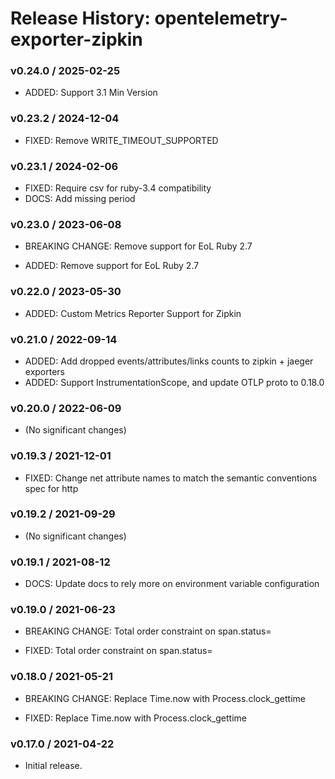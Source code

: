 # Release History: opentelemetry-exporter-zipkin

### v0.24.0 / 2025-02-25

- ADDED: Support 3.1 Min Version

### v0.23.2 / 2024-12-04

- FIXED: Remove WRITE_TIMEOUT_SUPPORTED

### v0.23.1 / 2024-02-06

- FIXED: Require csv for ruby-3.4 compatibility
- DOCS: Add missing period

### v0.23.0 / 2023-06-08

- BREAKING CHANGE: Remove support for EoL Ruby 2.7

- ADDED: Remove support for EoL Ruby 2.7

### v0.22.0 / 2023-05-30

- ADDED: Custom Metrics Reporter Support for Zipkin

### v0.21.0 / 2022-09-14

- ADDED: Add dropped events/attributes/links counts to zipkin + jaeger exporters
- ADDED: Support InstrumentationScope, and update OTLP proto to 0.18.0

### v0.20.0 / 2022-06-09

- (No significant changes)

### v0.19.3 / 2021-12-01

- FIXED: Change net attribute names to match the semantic conventions spec for http

### v0.19.2 / 2021-09-29

- (No significant changes)

### v0.19.1 / 2021-08-12

- DOCS: Update docs to rely more on environment variable configuration

### v0.19.0 / 2021-06-23

- BREAKING CHANGE: Total order constraint on span.status=

- FIXED: Total order constraint on span.status=

### v0.18.0 / 2021-05-21

- BREAKING CHANGE: Replace Time.now with Process.clock_gettime

- FIXED: Replace Time.now with Process.clock_gettime

### v0.17.0 / 2021-04-22

- Initial release.
